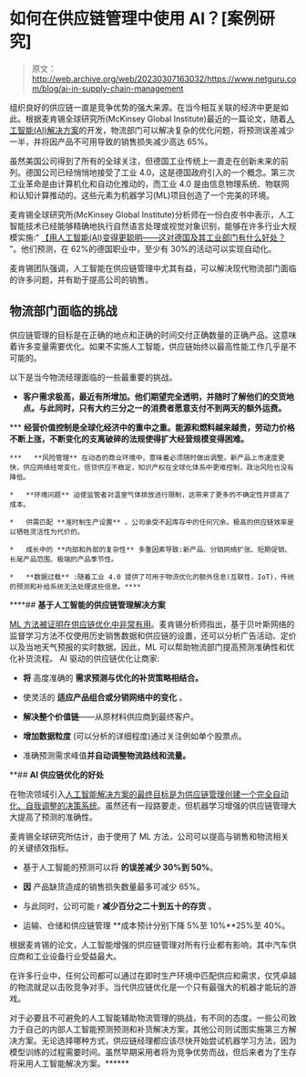 # 如何在供应链管理中使用 AI？[案例研究]

> 原文：<http://web.archive.org/web/20230307163032/https://www.netguru.com/blog/ai-in-supply-chain-management>

 组织良好的供应链一直是竞争优势的强大来源。在当今相互关联的经济中更是如此。根据麦肯锡全球研究所(McKinsey Global Institute)最近的一篇论文，随着[人工智能(AI)解决方案](/web/20220925023633/https://www.netguru.com/services/machine-learning)的开发，物流部门可以解决复杂的优化问题，将预测误差减少一半，并将因产品不可用导致的销售损失减少高达 65%。

虽然美国公司得到了所有的全球关注，但德国工业传统上一直走在创新未来的前列。德国公司已经悄悄地接受了工业 4.0，这是德国政府引入的一个概念。第三次工业革命是由计算机化和自动化推动的，而工业 4.0 是由信息物理系统、物联网和认知计算推动的。这些元素为机器学习(ML)项目创造了一个完美的环境。

麦肯锡全球研究所(McKinsey Global Institute)分析师在一份白皮书中表示，人工智能技术已经能够精确地执行自然语言处理或视觉对象识别，能够在许多行业大规模实施:“ [【用人工智能(AI)变得更聪明——这对德国及其工业部门有什么好处？](http://web.archive.org/web/20220925023633/https://www.mckinsey.com/~/media/McKinsey/Industries/Semiconductors/Our%20Insights/Smartening%20up%20with%20artificial%20intelligence/Smartening-up-with-artificial-intelligence.ashx) ”。他们预测，在 62%的德国职业中，至少有 30%的活动可以实现自动化。

麦肯锡团队强调，人工智能在供应链管理中尤其有益，可以解决现代物流部门面临的许多问题，并有助于提高公司的销售。

## **物流部门面临的挑战**

供应链管理的目标是在正确的地点和正确的时间交付正确数量的正确产品。这意味着许多变量需要优化。如果不实施人工智能，供应链始终以最高性能工作几乎是不可能的。

以下是当今物流经理面临的一些最重要的挑战。

*   **客户需求极高，最近有所增加。他们期望完全透明，并随时了解他们的交货地点。与此同时，只有大约三分之一的消费者愿意支付不到两天的额外运费。**

***   **经营价值控制是全球化经济中的重中之重。能源和燃料越来越贵，劳动力价格不断上涨，不断变化的支离破碎的法规使得扩大经营规模变得困难。**

    ***   **风险管理** 在动态的商业环境中，意味着必须随时做出调整。新产品上市速度更快，供应网络经常变化，信贷供应不稳定，知识产权在全球化体系中更难控制，政治风险也没有降低。

    *   **环境问题** 迫使监管者对温室气体排放进行限制，这带来了更多的不确定性并提高了成本。

    *   供需匹配 **准时制生产设置** 。公司承受不起库存中的任何冗余。极高的供应链效率是以牺牲灵活性为代价的。

    *   成长中的 **内部和外部的复杂性** 多重因素导致:新产品、分销网络扩张、短期促销、长尾产品范围、极端的产品季节性。

    *   **数据过载** :随着工业 4.0 提供了可用于物流优化的额外信息(互联性，IoT)，传统的预测和补给系统无法处理这些信息。**** 

 ****## **基于人工智能的供应链管理解决方案**

[ML 方法被证明在供应链优化中非常有用](/web/20220925023633/https://www.netguru.com/blog/machine-learning-problems)。麦肯锡分析师指出，基于贝叶斯网络的监督学习方法不仅使用历史销售数据和供应链的设置，还可以分析广告活动、定价以及当地天气预报的实时数据。因此，ML 可以帮助物流部门提高预测准确性和优化补货流程。 AI 驱动的供应链优化让商家:

*   **将** 高度准确的 **需求预测与优化的补货策略相结合。**

*   使灵活的 **适应产品组合或分销网络中的变化** 。

*   **解决整个价值链**——从原材料供应商到最终客户。

*   **增加数据粒度** (可以分析的详细程度)通过关注例如单个股票点。

*   准确预测需求峰值**并自动调整物流路线和流量。**

 **## **AI 供应链优化的好处**

在物流领域引入[人工智能解决方案的最终目标是为供应链管理创建一个完全自动化、自我调整的决策系统](/web/20220925023633/https://www.netguru.com/blog/how-to-make-your-business-more-competitive-with-machine-learning)。虽然还有一段路要走，但机器学习增强的供应链管理大大提高了预测的准确性。

麦肯锡全球研究所估计，由于使用了 ML 方法，公司可以提高与销售和物流相关的关键绩效指标。

*   基于人工智能的预测可以将 **的误差减少 30%到 50%**。

*   **因** 产品缺货造成的销售损失数量最多可减少 65%。

*   与此同时，公司可能 r **减少百分之二十到五十的存货** 。

*   运输、仓储和供应链管理 **成本预计分别下降 5%至 10%**25%至 40%。

根据麦肯锡的论文，人工智能增强的供应链管理对所有行业都有影响，其中汽车供应商和工业设备行业受益最大。

在许多行业中，任何公司都可以通过在即时生产环境中匹配供应和需求，仅凭卓越的物流就足以击败竞争对手。当代供应链优化是一个只有最强大的机器才能玩的游戏。

对于必要且不可避免的人工智能辅助物流管理的挑战，有不同的态度。一些公司致力于自己的内部人工智能预测预测和补货解决方案，其他公司则试图实施第三方解决方案。无论选择哪种方式，供应链经理都应该尽快开始尝试机器学习方法，因为模型训练的过程需要时间。虽然早期采用者将为竞争优势而战，但后来者为了生存将采用人工智能解决方案。******